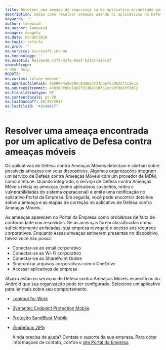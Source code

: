 ```yaml
---
title: Resolver uma ameaça de segurança ou de aplicativo encontrada por aplicativos de Defesa contra Ameaças Móveis para dispositivos Android
description: Saiba como resolver ameaças usando os aplicativos de Defesa contra Ameaças Móveis para dispositivos Android.
keywords: ''
author: lenewsad
ms.author: lanewsad
manager: dougeby
ms.date: 08/28/2018
ms.topic: article
ms.prod: ''
ms.service: microsoft-intune
ms.technology: ''
ms.assetid: 9e176e10-72fd-42fe-94ef-b41d57a4914f
searchScope:
- User help
ROBOTS: ''
ms.custom: intune-enduser
ms.openlocfilehash: 68808e4a9e29ec8d965a733dae79a9b32f3c5ecd
ms.sourcegitcommit: 490365fb8b5405f323b4358fb1ec9dfdd9ff2d58
ms.translationtype: HT
ms.contentlocale: pt-BR
ms.lasthandoff: 08/29/2018
ms.locfileid: "43149657"
---
```

# <a name="resolve-a-threat-found-by-a-mobile-threat-defense-app"></a>Resolver uma ameaça encontrada por um aplicativo de Defesa contra ameaças móveis

Os aplicativos de Defesa contra Ameaças Móveis detectam e alertam sobre possíveis ameaças em seus dispositivos. Algumas organizações integram um serviço de Defesa contra Ameaças Móveis com um provedor de MDM, como o Intune. Quando integrado, o serviço de Defesa contra Ameaças Móveis relata as ameaças (como aplicativos suspeitos, redes e vulnerabilidades do sistema operacional) e emite uma notificação no aplicativo Portal da Empresa. Em seguida, você pode encontrar detalhes sobre a ameaça e as etapas de correção no aplicativo de Defesa contra Ameaças Móveis.

As ameaças aparecem no Portal da Empresa como problemas de falta de conformidade não resolvidos. Se as ameaças forem classificadas como suficientemente arriscadas, sua empresa revogará o acesso aos recursos corporativos. Enquanto essas ameaças estiverem presentes no dispositivo, talvez você não possa:  

* Conectar-se ao email corporativo
* Conectar-se ao Wi-Fi corporativo
* Conectar-se ao SharePoint Online
* Sincronizar arquivos corporativos com o OneDrive
* Acessar aplicativos da empresa

Abaixo estão os serviços de Defesa contra Ameaças Móveis específicos do Android que sua organização pode ter configurado. Selecione um aplicativo para ler mais sobre seu comportamento.  

* [Lookout for Work](you-need-to-resolve-a-threat-found-by-lookout-for-work-android.md)
* [Symantec Endpoint Protection Mobile](you-need-to-resolve-a-threat-found-by-skycure-android.md)
* [Proteção SandBlast Mobile](you-need-to-resolve-a-threat-found-by-checkpoint-android.md)
* [Zimperium zIPS](you-need-to-resolve-a-threat-found-by-zips-android.md)  

  Ainda precisa de ajuda? Contate o suporte da sua empresa. Para obter informações de contato, confira o [site Portal da Empresa](https://go.microsoft.com/fwlink/?linkid=2010980)  


